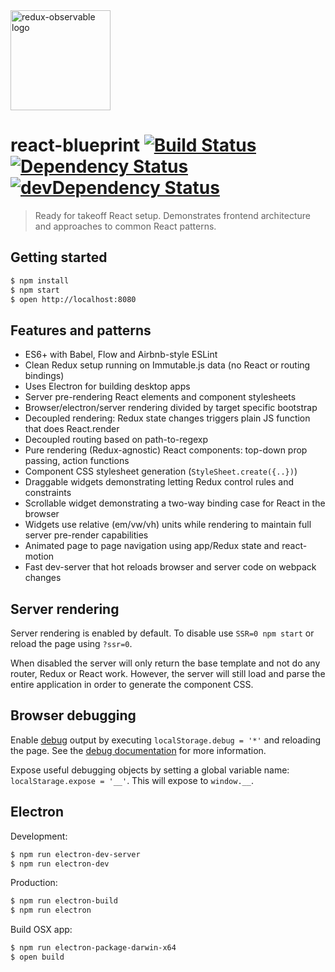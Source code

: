 <img title="redux-observable logo" src="https://raw.githubusercontent.com/marcelbeumer/react-blueprint/master/icon.png" width="160">

# react-blueprint [![Build Status](https://travis-ci.org/marcelbeumer/react-blueprint.svg?branch=master)](https://travis-ci.org/marcelbeumer/react-blueprint) [![Dependency Status](https://david-dm.org/marcelbeumer/react-blueprint.svg)](https://david-dm.org/marcelbeumer/react-blueprint) [![devDependency Status](https://david-dm.org/marcelbeumer/react-blueprint/dev-status.svg)](https://david-dm.org/marcelbeumer/react-blueprint#info=devDependencies)

> Ready for takeoff React setup. Demonstrates frontend architecture and approaches to common React patterns.

## Getting started

```bash
$ npm install
$ npm start
$ open http://localhost:8080
```

## Features and patterns

- ES6+ with Babel, Flow and Airbnb-style ESLint
- Clean Redux setup running on Immutable.js data (no React or routing bindings)
- Uses Electron for building desktop apps
- Server pre-rendering React elements and component stylesheets
- Browser/electron/server rendering divided by target specific bootstrap
- Decoupled rendering: Redux state changes triggers plain JS function that does React.render
- Decoupled routing based on path-to-regexp
- Pure rendering (Redux-agnostic) React components: top-down prop passing, action functions
- Component CSS stylesheet generation (`StyleSheet.create({..})`)
- Draggable widgets demonstrating letting Redux control rules and constraints
- Scrollable widget demonstrating a two-way binding case for React in the browser
- Widgets use relative (em/vw/vh) units while rendering to maintain full server pre-render capabilities
- Animated page to page navigation using app/Redux state and react-motion
- Fast dev-server that hot reloads browser and server code on webpack changes

## Server rendering

Server rendering is enabled by default. To disable use `SSR=0 npm start` or reload the page using `?ssr=0`.

When disabled the server will only return the base template and not do any router, Redux or React work.
However, the server will still load and parse the entire application in order to generate the component CSS.

## Browser debugging

Enable [debug](https://www.npmjs.com/package/debug) output by executing `localStorage.debug = '*'` and reloading the page. See the [debug documentation](https://www.npmjs.com/package/debug#browser-support) for more information.

Expose useful debugging objects by setting a global variable name: `localStarage.expose = '__'`. This will expose to `window.__`.

## Electron

Development:
```bash
$ npm run electron-dev-server
$ npm run electron-dev
```

Production:
```bash
$ npm run electron-build
$ npm run electron
```

Build OSX app:
```bash
$ npm run electron-package-darwin-x64
$ open build
```
